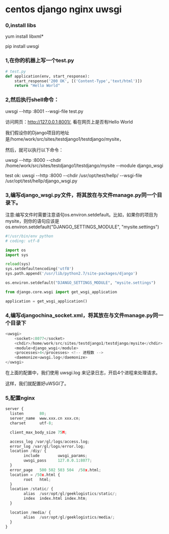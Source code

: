 # centos django nginx uwsgi

### 0,install libs
yum install libxml*

pip install uwsgi

### 1,在你的机器上写一个test.py
```Python
# test.py
def application(env, start_response):
    start_response('200 OK', [('Content-Type','text/html')])
    return "Hello World"
```

### 2,然后执行shell命令：

uwsgi --http :8001 --wsgi-file test.py

访问网页：http://127.0.0.1:8001/,  看在网页上是否有Hello World


我们假设你的Django项目的地址是/home/work/src/sites/testdjango1/testdjango/mysite，

然后，就可以执行以下命令：

uwsgi --http :8000 --chdir /home/work/src/sites/testdjango1/testdjango/mysite --module django_wsgi

test ok:    uwsgi --http :8000 --chdir /usr/opt/test/hellp/ --wsgi-file /usr/opt/test/hellp/django_wsgi.py


### 3,编写django_wsgi.py文件，将其放在与文件manage.py同一个目录下。
注意:编写文件时需要注意语句os.environ.setdefault。比如，如果你的项目为mysite，则你的语句应该是os.environ.setdefault("DJANGO_SETTINGS_MODULE", "mysite.settings")
```Python
#!/usr/bin/env python 
# coding: utf-8 

import os
import sys

reload(sys)
sys.setdefaultencoding('utf8')
sys.path.append('/usr/lib/python2.7/site-packages/django')

os.environ.setdefault("DJANGO_SETTINGS_MODULE", "mysite.settings")

from django.core.wsgi import get_wsgi_application

application = get_wsgi_application()
```


### 4,编写djangochina_socket.xml，将其放在与文件manage.py同一个目录下

```Python
<uwsgi>
    <socket>:8077</socket>
    <chdir>/home/work/src/sites/testdjango1/testdjango/mysite</chdir>
    <module>django_wsgi</module>
    <processes>4</processes> <!-- 进程数 -->
    <daemonize>uwsgi.log</daemonize>
</uwsgi>
```

在上面的配置中，我们使用 uwsgi.log 来记录日志，开启4个进程来处理请求。

这样，我们就配置好uWSGI了。

### 5,配置nginx

```Python
server {
  listen       80;
  server_name  www.xxx.cn xxx.cn;
  charset      utf-8;

  client_max_body_size 75M;

  access_log /var/gl/logs/access.log;
  error_log /var/gl/logs/error.log;
  location /diy/ {
        include        uwsgi_params;
        uwsgi_pass     127.0.0.1:8077;
  }
  error_page   500 502 503 504  /50x.html;
  location = /50x.html {
        root   html;
  }
  location /static/ {
        alias  /usr/opt/gl/geeklogistics/static/;
        index  index.html index.htm;
  }

  location /media/ {
        alias  /usr/opt/gl/geeklogistics/media/;
  }
}
```








